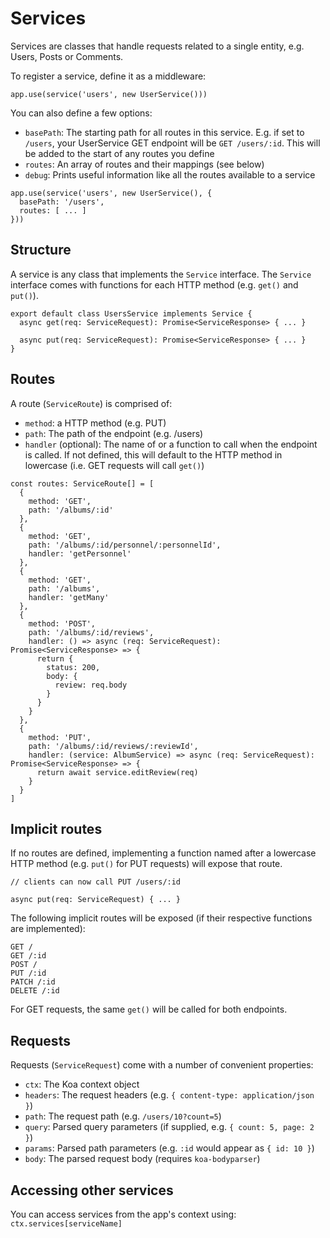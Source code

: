 # Services

Services are classes that handle requests related to a single entity, e.g. Users, Posts or Comments.

To register a service, define it as a middleware:

```
app.use(service('users', new UserService()))
```

You can also define a few options:
- `basePath`: The starting path for all routes in this service. E.g. if set to `/users`, your UserService GET endpoint will be `GET /users/:id`. This will be added to the start of any routes you define
- `routes`: An array of routes and their mappings (see below)
- `debug`: Prints useful information like all the routes available to a service

```
app.use(service('users', new UserService(), {
  basePath: '/users',
  routes: [ ... ]
}))
```

## Structure
A service is any class that implements the `Service` interface. The `Service` interface comes with functions for each HTTP method (e.g. `get()` and `put()`).

```
export default class UsersService implements Service {
  async get(req: ServiceRequest): Promise<ServiceResponse> { ... }

  async put(req: ServiceRequest): Promise<ServiceResponse> { ... }
}
```

## Routes

A route (`ServiceRoute`) is comprised of:
- `method`: a HTTP method (e.g. PUT)
- `path`: The path of the endpoint (e.g. /users)
- `handler` (optional): The name of or a function to call when the endpoint is called. If not defined, this will default to the HTTP method in lowercase (i.e. GET requests will call `get()`)

```
const routes: ServiceRoute[] = [
  {
    method: 'GET',
    path: '/albums/:id'
  },
  {
    method: 'GET',
    path: '/albums/:id/personnel/:personnelId',
    handler: 'getPersonnel'
  },
  {
    method: 'GET',
    path: '/albums',
    handler: 'getMany'
  },
  {
    method: 'POST',
    path: '/albums/:id/reviews',
    handler: () => async (req: ServiceRequest): Promise<ServiceResponse> => {
      return {
        status: 200,
        body: {
          review: req.body
        }
      }
    }
  },
  {
    method: 'PUT',
    path: '/albums/:id/reviews/:reviewId',
    handler: (service: AlbumService) => async (req: ServiceRequest): Promise<ServiceResponse> => {
      return await service.editReview(req)
    }
  }
]
```

## Implicit routes

If no routes are defined, implementing a function named after a lowercase HTTP method (e.g. `put()` for PUT requests) will expose that route.

```
// clients can now call PUT /users/:id

async put(req: ServiceRequest) { ... }
```

The following implicit routes will be exposed (if their respective functions are implemented):

```
GET /
GET /:id
POST /
PUT /:id
PATCH /:id
DELETE /:id
```

For GET requests, the same `get()` will be called for both endpoints.

## Requests

Requests (`ServiceRequest`) come with a number of convenient properties:
- `ctx`: The Koa context object
- `headers`: The request headers (e.g. `{ content-type: application/json }`)
- `path`: The request path (e.g. `/users/10?count=5`)
- `query`: Parsed query parameters (if supplied, e.g. `{ count: 5, page: 2 }`)
- `params`: Parsed path parameters (e.g. `:id` would appear as `{ id: 10 }`)
- `body`: The parsed request body (requires `koa-bodyparser`)

## Accessing other services

You can access services from the app's context using: `ctx.services[serviceName]`

